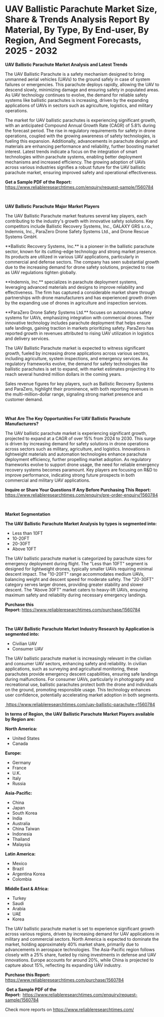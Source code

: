 <p><h1>UAV Ballistic Parachute Market Size, Share & Trends Analysis Report By Material, By Type, By End-user, By Region, And Segment Forecasts, 2025 - 2032</h1></p><p><strong>UAV Ballistic Parachute Market Analysis and Latest Trends</strong></p>
<p><p>The UAV Ballistic Parachute is a safety mechanism designed to bring unmanned aerial vehicles (UAVs) to the ground safely in case of system failures or emergencies. This parachute deploys rapidly, allowing the UAV to descend slowly, minimizing damage and ensuring safety in populated areas. As UAV technology continues to evolve, the demand for reliable safety systems like ballistic parachutes is increasing, driven by the expanding applications of UAVs in sectors such as agriculture, logistics, and military operations.</p><p>The market for UAV ballistic parachutes is experiencing significant growth, with an anticipated Compound Annual Growth Rate (CAGR) of 5.8% during the forecast period. The rise in regulatory requirements for safety in drone operations, coupled with the growing awareness of safety technologies, is fueling this expansion. Additionally, advancements in parachute design and materials are enhancing performance and reliability, further boosting market interest. Latest trends indicate a focus on the integration of smart technologies within parachute systems, enabling better deployment mechanisms and increased efficiency. The growing adoption of UAVs across various industries signifies a robust future for the UAV ballistic parachute market, ensuring improved safety and operational effectiveness.</p></p>
<p><strong>Get a Sample PDF of the Report:&nbsp;</strong> <a href="https://www.reliableresearchtimes.com/enquiry/request-sample/1560784?utm_campaign=2187&utm_medium=2&utm_source=Github&utm_content=ia&utm_term=25022025&utm_id=uav-ballistic-parachute">https://www.reliableresearchtimes.com/enquiry/request-sample/1560784</a></p>
<p>&nbsp;</p>
<p><strong>UAV Ballistic Parachute Major Market Players</strong></p>
<p><p>The UAV Ballistic Parachute market features several key players, each contributing to the industry's growth with innovative safety solutions. Key competitors include Ballistic Recovery Systems, Inc., GALAXY GRS s.r.o., Indemnis, Inc., ParaZero Drone Safety Systems Ltd., and Drone Rescue Systems GmbH.</p><p>**Ballistic Recovery Systems, Inc.** is a pioneer in the ballistic parachute sector, known for its cutting-edge technology and strong market presence. Its products are utilized in various UAV applications, particularly in commercial and defense sectors. The company has seen substantial growth due to the increasing demand for drone safety solutions, projected to rise as UAV regulations tighten globally.</p><p>**Indemnis, Inc.** specializes in parachute deployment systems, leveraging advanced materials and designs to improve reliability and effectiveness. The firm has captured a considerable market share through partnerships with drone manufacturers and has experienced growth driven by the expanding use of drones in agriculture and inspection services.</p><p>**ParaZero Drone Safety Systems Ltd.** focuses on autonomous safety systems for UAVs, emphasizing integration with commercial drones. Their innovative technology includes parachute deployment that helps ensure safe landings, gaining traction in markets prioritizing safety. ParaZero has reported growth in revenues attributed to rising UAV utilization in logistics and delivery services.</p><p>The UAV Ballistic Parachute market is expected to witness significant growth, fueled by increasing drone applications across various sectors, including agriculture, system inspections, and emergency services. As regulatory frameworks evolve, the demand for safety technologies like ballistic parachutes is set to expand, with market estimates projecting it to reach several hundred million dollars in the coming years.</p><p>Sales revenue figures for key players, such as Ballistic Recovery Systems and ParaZero, highlight their prominence, with both reporting revenues in the multi-million-dollar range, signaling strong market presence and customer demand.</p></p>
<p>&nbsp;</p>
<p><strong>What Are The Key Opportunities For UAV Ballistic Parachute Manufacturers?</strong></p>
<p><p>The UAV ballistic parachute market is experiencing significant growth, projected to expand at a CAGR of over 15% from 2024 to 2030. This surge is driven by increasing demand for safety solutions in drone operations across sectors such as military, agriculture, and logistics. Innovations in lightweight materials and automation technologies enhance parachute deployment efficiency, further propelling market adoption. As regulatory frameworks evolve to support drone usage, the need for reliable emergency recovery systems becomes paramount. Key players are focusing on R&D to improve performance, indicating strong future prospects in both commercial and military UAV applications.</p></p>
<p><strong>Inquire or Share Your Questions If Any Before Purchasing This Report:</strong> <a href="https://www.reliableresearchtimes.com/enquiry/pre-order-enquiry/1560784?utm_campaign=2187&utm_medium=2&utm_source=Github&utm_content=ia&utm_term=25022025&utm_id=uav-ballistic-parachute">https://www.reliableresearchtimes.com/enquiry/pre-order-enquiry/1560784</a></p>
<p>&nbsp;</p>
<p><strong>Market Segmentation</strong></p>
<p><strong>The UAV Ballistic Parachute Market Analysis by types is segmented into:</strong></p>
<p><ul><li>Less than 10FT</li><li>10-20FT</li><li>20-30FT</li><li>Above 10FT</li></ul></p>
<p><p>The UAV ballistic parachute market is categorized by parachute sizes for emergency deployment during flight. The "Less than 10FT" segment is designed for lightweight drones, typically smaller UAVs requiring minimal descent impact. The "10-20FT" range accommodates medium UAVs, balancing weight and descent speed for moderate safety. The "20-30FT" category serves larger drones, providing greater stability and slower descent. The "Above 30FT" market caters to heavy-lift UAVs, ensuring maximum safety and reliability during necessary emergency landings.</p></p>
<p><strong>Purchase this Report:&nbsp;</strong><a href="https://www.reliableresearchtimes.com/purchase/1560784?utm_campaign=2187&utm_medium=2&utm_source=Github&utm_content=ia&utm_term=25022025&utm_id=uav-ballistic-parachute">https://www.reliableresearchtimes.com/purchase/1560784</a></p>
<p>&nbsp;</p>
<p><strong>The UAV Ballistic Parachute Market Industry Research by Application is segmented into:</strong></p>
<p><ul><li>Civilian UAV</li><li>Consumer UAV</li></ul></p>
<p><p>The UAV ballistic parachute market is increasingly relevant in the civilian and consumer UAV sectors, enhancing safety and reliability. In civilian applications, such as surveying and agricultural monitoring, these parachutes provide emergency descent capabilities, ensuring safe landings during malfunctions. For consumer UAVs, particularly in photography and recreational use, ballistic parachutes protect both the drone and individuals on the ground, promoting responsible usage. This technology enhances user confidence, potentially accelerating market adoption in both segments.</p></p>
<p><a href="https://www.reliableresearchtimes.com/uav-ballistic-parachute-r1560784?utm_campaign=2187&utm_medium=2&utm_source=Github&utm_content=ia&utm_term=25022025&utm_id=uav-ballistic-parachute">&nbsp;https://www.reliableresearchtimes.com/uav-ballistic-parachute-r1560784</a></p>
<p><strong>In terms of Region, the UAV Ballistic Parachute Market Players available by Region are:</strong></p>
<p>
    <p> <strong> North America: </strong>
        <ul>
            <li>United States</li>
            <li>Canada</li>
        </ul>
        </p> 
    <p> <strong> Europe: </strong>
        <ul>
            <li>Germany</li>
            <li>France</li>
            <li>U.K.</li>
            <li>Italy</li>
            <li>Russia</li>
        </ul>
        </p> 
    <p> <strong> Asia-Pacific: </strong>
        <ul>
            <li>China</li>
            <li>Japan</li>
            <li>South Korea</li>
            <li>India</li>
            <li>Australia</li>
            <li>China Taiwan</li>
            <li>Indonesia</li>
            <li>Thailand</li>
            <li>Malaysia</li>
        </ul>
        </p> 
    <p> <strong> Latin America: </strong>
        <ul>
            <li>Mexico</li>
            <li>Brazil</li>
            <li>Argentina Korea</li>
            <li>Colombia</li>
        </ul>
        </p> 
    <p> <strong> Middle East & Africa: </strong>
        <ul>
            <li>Turkey</li>
            <li>Saudi</li>
            <li>Arabia</li>
            <li>UAE</li>
            <li>Korea</li>
        </ul>
    </p>
    </p>
<p><p>The UAV ballistic parachute market is set to experience significant growth across various regions, driven by increasing demand for UAV applications in military and commercial sectors. North America is expected to dominate the market, holding approximately 40% market share, primarily due to advancements in aerospace technologies. The Asia-Pacific region follows closely with a 25% share, fueled by rising investments in defense and UAV innovations. Europe accounts for around 20%, while China is projected to capture about 15%, reflecting its expanding UAV industry.</p></p>
<p><strong>Purchase this Report: </strong><a href="https://www.reliableresearchtimes.com/purchase/1560784?utm_campaign=2187&utm_medium=2&utm_source=Github&utm_content=ia&utm_term=25022025&utm_id=uav-ballistic-parachute">https://www.reliableresearchtimes.com/purchase/1560784</a></p>
<p>&nbsp;<strong>Get a Sample PDF of the Report:&nbsp;&nbsp;</strong><a href="https://www.reliableresearchtimes.com/enquiry/request-sample/1560784?utm_campaign=2187&utm_medium=2&utm_source=Github&utm_content=ia&utm_term=25022025&utm_id=uav-ballistic-parachute">https://www.reliableresearchtimes.com/enquiry/request-sample/1560784</a></p>
<p><strong></strong></p>
<p>Check more reports on <a href="https://www.reliableresearchtimes.com/?utm_campaign=2187&utm_medium=2&utm_source=Github&utm_content=ia&utm_term=25022025&utm_id=uav-ballistic-parachute">https://www.reliableresearchtimes.com/</a></p>